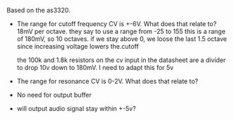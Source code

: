 Based on the as3320.

- The range for cutoff frequency CV is +-6V. What does that relate to?
    18mV per octave. they say to use a range from -25 to 155 
    this is a range of 180mV, so 10 octaves. if we stay above 0, we loose
    the last 1.5 octave since increasing voltage lowers the.cutoff

    the 100k and 1.8k resistors on the cv input in the datasheet are a divider
    to drop 10v down to 180mV. I need to adapt this for 5v

- The range for resonance CV is 0-2V. What does that relate to?
- No need for output buffer
- will output audio signal stay within +-5v?

